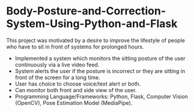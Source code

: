 # Body-Posture-and-Correction-System-Using-Python-and-Flask


This project was motivated by a desire to improve the lifestyle of people who have to sit in front of systems for prolonged hours.

- Implemented a system which monitors the sitting posture of the user continuously via a live video feed.
- System alerts the user if the posture is incorrect or they are sitting in front of the screen for a long time.
- User has choice to choose voice/text alert or both.
- Can monitor both front and side view of the user.
- Programming Language/Frameworks: Python, Flask, Computer Vision (OpenCV), Pose Estimation Model (MediaPipe).
